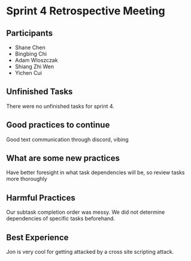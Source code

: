 ﻿# Sprint 4 Retrospective Meeting

## Participants

- Shane Chen
- Bingbing Chi
- Adam Wloszczak
- Shiang Zhi Wen
- Yichen Cui

## Unfinished Tasks

There were no unfinished tasks for sprint 4.

## Good practices to continue

Good text communication through discord, vibing

## What are some new practices

Have better foresight in what task dependencies will be, so review tasks more thoroughly

## Harmful Practices

Our subtask completion order was messy. We did not determine dependencies of specific tasks beforehand.

## Best Experience

Jon is very cool for getting attacked by a cross site scripting attack.
